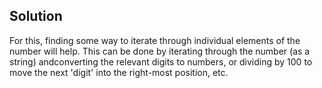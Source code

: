 ## Solution

For this, finding some way to iterate through individual elements of the number will help. This can be done by iterating through the number (as a string) andconverting the relevant digits to numbers, or dividing by 100 to move the next 'digit' into the right-most position, etc.
